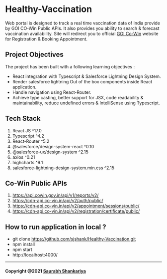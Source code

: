 # Healthy-Vaccination
Web portal is designed to track a real time vaccination data of India provide by GOI CO-Win Public APIs. It also provides you ability to search &amp; forecast vaccination availability. Site will redirect you to official [GOI Co-Win](https://selfregistration.cowin.gov.in/) website for Registration & Booking Appointment.

## Project Objectives
The project has been built with a following learning objectives : 
* React integration with Typescript & Salesforce Lightning Design System. 
* Render salesforce lightning Out of the box components inside React application. 
* Handle navigation using React-Router.
* Achieve type casting, better support for JSX, code readability & maintainability, reduce undefined errors & IntelliSense using Typescript. 

## Tech Stack
1. React JS ^17.0
2. Typescript ^4.2
3. React-Router ^5.2
4. @salesforce/design-system-react ^0.10
5. @salesforce-ux/design-system ^2.15
6. axios ^0.21
7. highcharts ^9.1
8. salesforce-lightning-design-system.min.css ^2.15

## Co-Win Public APIs
1. https://api.cowin.gov.in/api/v1/reports/v2/
2. https://cdn-api.co-vin.in/api/v2/auth/public/
3. https://cdn-api.co-vin.in/api/v2/appointment/sessions/public/
4. https://cdn-api.co-vin.in/api/v2/registration/certificate/public/

## How to run application in local ?
* git clone https://github.com/sjshank/Healthy-Vaccination.git
* npm install
* npm start
* http://localhost:4000/

- - - -

#### Copyright @2021  [Saurabh Shankariya](https://sjshank.com "Named link title")
